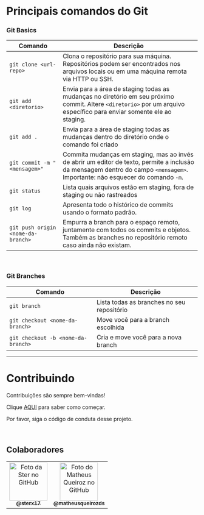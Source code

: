 # Principais comandos do Git

### Git Basics

| Comando                | Descrição                                                                                                                              |
| ---------------------- | -------------------------------------------------------------------------------------------------------------------------------------- |
| `git clone <url-repo>` | Clona o repositório para sua máquina. Repositórios podem ser encontrados nos arquivos locais ou em uma máquina remota via HTTP ou SSH. |
| `git add <diretorio>` | Envia para a área de staging todas as mudanças no diretório em seu próximo commit. Altere `<diretorio>` por um arquivo específico para enviar somente ele ao staging. |
| `git add .` | Envia para a área de staging todas as mudanças dentro do diretório onde o comando foi criado |
| `git commit -m "<mensagem>"` | Commita mudanças em staging, mas ao invés de abrir um editor de texto, permite a inclusão da mensagem dentro do campo `<mensagem>`. Importante: não esquecer do comando `-m`. |
| `git status` | Lista quais arquivos estão em staging, fora de staging ou não rastreados |
| `git log` | Apresenta todo o histórico de commits usando o formato padrão. |
| `git push origin <nome-da-branch>` | Empurra a branch para o espaço remoto, juntamente com todos os commits e objetos. Também as branches no repositório remoto caso ainda não existam. |

<br>

### Git Branches

| Comando      | Descrição                                  |
| ------------ | ------------------------------------------ |
| `git branch` | Lista todas as branches no seu repositório |
| `git checkout <nome-da-branch>` | Move você para a branch escolhida |
| `git checkout -b <nome-da-branch>` | Cria e move você para a nova branch |

---

# Contribuindo
Contribuições são sempre bem-vindas!

Clique [AQUI](contribuindo.md) para saber como começar.

Por favor, siga o código de conduta desse projeto.

<br>

## Colaboradores

<table>
  <tr>
    <td align="center">
      <a href="https://github.com/sterx17">
        <img src="https://avatars.githubusercontent.com/u/71826255?v=4" width="100px;" alt="Foto da Ster no GitHub"/><br>
        <sub>
          <b>@sterx17</b>
        </sub>
      </a>
    </td>
     <td align="center">
      <a href="https://github.com/matheusqueirozds">
        <img src="https://avatars.githubusercontent.com/u/70871620?v=4" width="100px;" alt="Foto do Matheus Queiroz no GitHub"/><br>
        <sub>
          <b>@matheusqueirozds</b>
        </sub>
      </a>
    </td>
  </tr>
</table>
